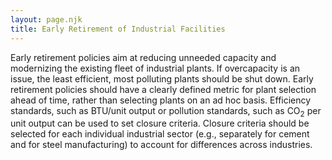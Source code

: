 ```yaml
---
layout: page.njk
title: Early Retirement of Industrial Facilities
---
```

Early retirement policies aim at reducing unneeded capacity and modernizing the existing fleet of industrial plants.  If overcapacity is an issue, the least efficient, most polluting plants should be shut down.  Early retirement policies should have a clearly defined metric for plant selection ahead of time, rather than selecting plants on an ad hoc basis. Efficiency standards, such as BTU/unit output or pollution standards, such as CO<sub>2</sub> per unit output can be used to set closure criteria.  Closure criteria should be selected for each individual industrial sector (e.g., separately for cement and for steel manufacturing) to account for differences across industries.
